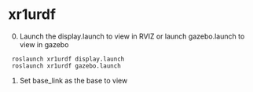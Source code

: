 # xr1urdf

0. Launch the display.launch to view in RVIZ or launch gazebo.launch to view in gazebo
```
 roslaunch xr1urdf display.launch 
 roslaunch xr1urdf gazebo.launch 
```
1. Set base_link as the base to view